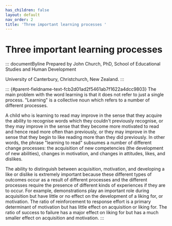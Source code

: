 ```yaml
---
has_children: false
layout: default
nav_order: 2
title: 'Three important learning processes '
---
```

# Three important learning processes 


::: documentByline
Prepared by John Church, PhD, School of Educational Studies and Human
Development

University of Canterbury, Christchurch, New Zealand.
:::

::: {#parent-fieldname-text-fcb2d01ad2f5461ab7f1622a4dcc9803}
The main problem with the word learning is that it does not refer to
just a single process. "Learning" is a collective noun which refers to a
number of different processes.

A child who is learning to read may improve in the sense that they
acquire the ability to recognise words which they couldn't previously
recognise, or they may improve in the sense that they become more
motivated to read and hence read more often than previously, or they may
improve in the sense that they begin to like reading more than they did
previously. In other words, the phrase "learning to read" subsumes a
number of different change processes: the acquisition of new
competencies (the development of new abilities), changes in motivation,
and changes in attitudes, likes, and dislikes.

The ability to distinguish between acquisition, motivation, and
developing a like or dislike is extremely important because these
different types of outcomes occur as a result of different processes and
the different processes require the presence of different kinds of
experiences if they are to occur. For example, demonstrations play an
important role during acquisition but have little or no effect on the
development of a liking for, or motivation. The ratio of reinforcement
to response effort is a primary determinant of motivation but has little
effect on acquisition or liking for. The ratio of success to failure has
a major effect on liking for but has a much smaller effect on
acquisition and motivation.
:::
